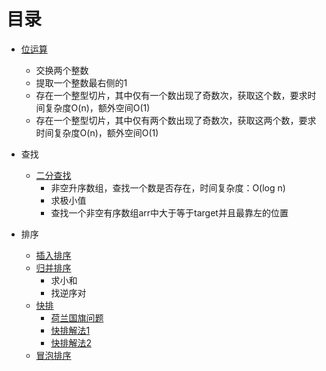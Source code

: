 
# 目录

- [位运算](https://github.com/SecurityNeo/hello-algorithm/blob/master/bitOperation.go)
  - 交换两个整数
  - 提取一个整数最右侧的1
  - 存在一个整型切片，其中仅有一个数出现了奇数次，获取这个数，要求时间复杂度O(n)，额外空间O(1)
  - 存在一个整型切片，其中仅有两个数出现了奇数次，获取这两个数，要求时间复杂度O(n)，额外空间O(1)

- 查找
  - [二分查找](https://github.com/SecurityNeo/hello-algorithm/blob/master/binarySearch.go)
    - 非空升序数组，查找一个数是否存在，时间复杂度：O(log n)
    - 求极小值
    - 查找一个非空有序数组arr中大于等于target并且最靠左的位置

- 排序
  - [插入排序](https://github.com/SecurityNeo/hello-algorithm/blob/master/sort.go#L11)
  - [归并排序](https://github.com/SecurityNeo/hello-algorithm/blob/master/sort.go#L31)
    - 求小和
    - 找逆序对
  - [快排](https://github.com/SecurityNeo/hello-algorithm/blob/master/sort.go#L206)
    - [荷兰国旗问题](https://github.com/SecurityNeo/hello-algorithm/blob/master/sort.go#L230)
    - [快排解法1](https://github.com/SecurityNeo/hello-algorithm/blob/master/sort.go#L262)
    - [快排解法2](https://github.com/SecurityNeo/hello-algorithm/blob/master/sort.go#L297)
  - [冒泡排序](https://github.com/SecurityNeo/hello-algorithm/blob/master/sort.go#L339)